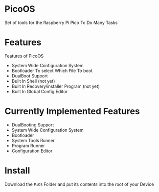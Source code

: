 # PicoOS
 Set of tools for the Raspberry Pi Pico To Do Many Tasks
 
# Features
Features of PicoOS
- System Wide Configuration System
- Bootloader To select Which File To boot
- DualBoot Support
- Built In Shell (not yet)
- Built In Recovery/installer Program (not yet)
- Built In Global Config Editor

# Currently Implemented Features 
- DualBooting Support
- System Wide Configuration System
- Bootloader
- System Tools Runner
- Program Runner
- Configuration Editor

# Install 
Download the `PiOS` Folder and put its contents into the root of your Device


